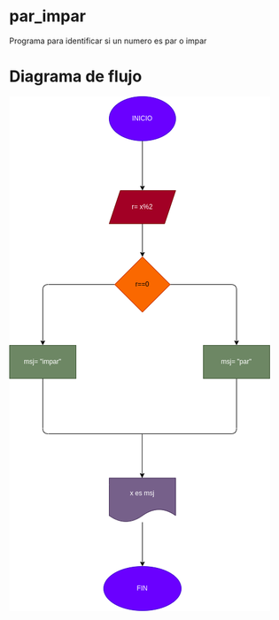 # par_impar
Programa para identificar si un numero es par o impar

# Diagrama de flujo

![Diagrama de flujo](diagrama.png "Diagrama de flujo")
